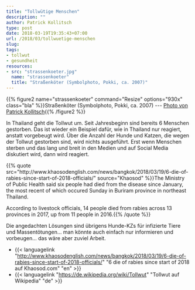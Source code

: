 ```yaml
---
title: "Tollwütige Menschen"
description: ""
author: Patrick Kollitsch
type: post
date: 2018-03-19T19:35:43+07:00
url: /2018/03/tollwuetige-menschen
slug:
tags:
- tollwut
- gesundheit
resources:
- src: "strassenkoeter.jpg"
  name: "strassenkoeter"
  title: "Straßenköter (Symbolphoto, Pokki, ca. 2007)"
---
```


{{% figure2 name="strassenkoeter" command="Resize" options="930x" class="bla" %}}Straßenköter (Symbolphoto, Pokki, ca. 2007) --- <a href="https://samui-samui.de/">Photo von Patrick Kollitsch</a>{{% /figure2 %}}

In Thailand geht die Tollwut um. Seit Jahresbeginn sind bereits 6 Menschen gestorben. Das ist wieder ein Beispiel dafür, wie in Thailand nur reagiert, anstatt vorgebeugt wird. Über die Anzahl der Hunde und Katzen, die wegen der Tollwut gestorben sind, wird nichts ausgeführt. Erst wenn Menschen sterben und das lang und breit in den Medien und auf Social Media diskutiert wird, dann wird reagiert. 

<div>{{% quote src="http://www.khaosodenglish.com/news/bangkok/2018/03/19/6-die-of-rabies-since-start-of-2018-officials/" source="Khaosod" %}}The Ministry of Public Health said six people had died from the disease since January, the most recent of which occured Sunday in Buriram province in northeast Thailand.

According to livestock officials, 14 people died from rabies across 13 provinces in 2017, up from 11 people in 2016.{{% /quote %}}</div>

Die angedachten L&ouml;sungen sind &uuml;brigens Hunde-KZs f&uuml;r infizierte Tiere und Massent&ouml;tungen... man k&ouml;nnte auch einfach nur informieren und vorbeugen... das w&auml;re aber zuviel Arbeit.

- {{< languagelink "http://www.khaosodenglish.com/news/bangkok/2018/03/19/6-die-of-rabies-since-start-of-2018-officials/" "6 die of rabies since start of 2018 auf Khaosod.com" "en" >}}
- {{< languagelink "https://de.wikipedia.org/wiki/Tollwut" "Tollwut auf Wikipedia" "de" >}}